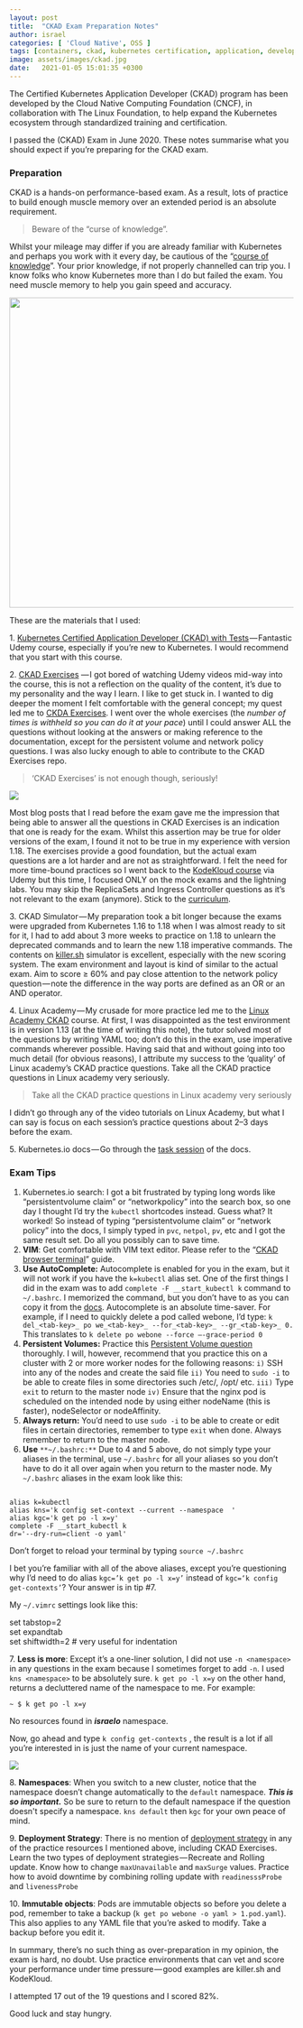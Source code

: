 ```yaml
---
layout: post
title:  "CKAD Exam Preparation Notes"
author: israel
categories: [ 'Cloud Native', OSS ]
tags: [containers, ckad, kubernetes certification, application, developer, cloud-native ]
image: assets/images/ckad.jpg
date:   2021-01-05 15:01:35 +0300
---
```


The Certified Kubernetes Application Developer (CKAD) program has been developed by the Cloud Native Computing Foundation (CNCF), in collaboration with The Linux Foundation, to help expand the Kubernetes ecosystem through standardized training and certification.

I passed the (CKAD) Exam in June 2020. These notes summarise what you should expect if you’re preparing for the CKAD exam.
### Preparation

CKAD is a hands-on performance-based exam. As a result, lots of practice to build enough muscle memory over an extended period is an absolute requirement.

> Beware of the “curse of knowledge”.

Whilst your mileage may differ if you are already familiar with Kubernetes and perhaps you work with it every day, be cautious of the “[course of knowledge](https://en.wikipedia.org/wiki/Curse_of_knowledge)”. Your prior knowledge, if not properly channelled can trip you. I know folks who know Kubernetes more than I do but failed the exam. You need muscle memory to help you gain speed and accuracy.

<p class="aligncenter">
<img class="lazyimg" src="https://miro.medium.com/max/500/1*l9za84HLq2ISOrsRAwkghw.png" width="700" height="550" stle/>
</p>
These are the materials that I used:

1\. [Kubernetes Certified Application Developer (CKAD) with Tests](https://www.udemy.com/course/certified-kubernetes-application-developer/) — Fantastic Udemy course, especially if you’re new to Kubernetes. I would recommend that you start with this course.

2\. [CKAD Exercises](https://github.com/dgkanatsios/CKAD-exercises/) — I got bored of watching Udemy videos mid-way into the course, this is not a reflection on the quality of the content, it’s due to my personality and the way I learn. I like to get stuck in. I wanted to dig deeper the moment I felt comfortable with the general concept; my quest led me to [CKDA Exercises](https://github.com/dgkanatsios/CKAD-exercises/). I went over the whole exercises (the _number of times is withheld so you can do it at your pace_) until I could answer ALL the questions without looking at the answers or making reference to the documentation, except for the persistent volume and network policy questions. I was also lucky enough to able to contribute to the CKAD Exercises repo.

> ‘CKAD Exercises’ is not enough though, seriously!

![](https://cdn-images-1.medium.com/max/600/1*10Rw_8fLdUefu4Q6K_f9ww.png)

Most blog posts that I read before the exam gave me the impression that being able to answer all the questions in CKAD Exercises is an indication that one is ready for the exam. Whilst this assertion may be true for older versions of the exam, I found it not to be true in my experience with version 1.18. The exercises provide a good foundation, but the actual exam questions are a lot harder and are not as straightforward. I felt the need for more time-bound practices so I went back to the [KodeKloud course](https://kodekloud.com/p/kubernetes-certification-course-labs) via Udemy but this time, I focused ONLY on the mock exams and the lightning labs. You may skip the ReplicaSets and Ingress Controller questions as it’s not relevant to the exam (anymore). Stick to the [curriculum](https://github.com/cncf/curriculum).

3\. CKAD Simulator — My preparation took a bit longer because the exams were upgraded from Kubernetes 1.16 to 1.18 when I was almost ready to sit for it, I had to add about 3 more weeks to practice on 1.18 to unlearn the deprecated commands and to learn the new 1.18 imperative commands. The contents on [killer.sh](https://killer.sh/ckad) simulator is excellent, especially with the new scoring system. The exam environment and layout is kind of similar to the actual exam. Aim to score ≥ 60% and pay close attention to the network policy question — note the difference in the way ports are defined as an OR or an AND operator.

4\. Linux Academy — My crusade for more practice led me to the [Linux Academy CKAD](https://linuxacademy.com/course/certified-kubernetes-application-developer-ckad/) course. At first, I was disappointed as the test environment is in version 1.13 (at the time of writing this note), the tutor solved most of the questions by writing YAML too; don’t do this in the exam, use imperative commands wherever possible. Having said that and without going into too much detail (for obvious reasons), I attribute my success to the ‘quality’ of Linux academy’s CKAD practice questions. Take all the CKAD practice questions in Linux academy very seriously.

> Take all the CKAD practice questions in Linux academy very seriously

I didn’t go through any of the video tutorials on Linux Academy, but what I can say is focus on each session’s practice questions about 2–3 days before the exam.

5\. Kubernetes.io docs — Go through the [task session](https://kubernetes.io/docs/tasks/) of the docs.

### Exam Tips

1.  Kubernetes.io search: I got a bit frustrated by typing long words like “persistentvolume claim” or “networkpolicy” into the search box, so one day I thought I’d try the `kubectl` shortcodes instead. Guess what? It worked! So instead of typing “persistentvolume claim” or “network policy” into the docs, I simply typed in `pvc`, `netpol`, `pv`, etc and I got the same result set. Do all you possibly can to save time.
2.  **VIM**: Get comfortable with VIM text editor. Please refer to the “[CKAD browser terminal](https://codeburst.io/the-ckad-browser-terminal-10fab2e8122e)” guide.
3.  **Use AutoComplete:** Autocomplete is enabled for you in the exam, but it will not work if you have the `k=kubectl` alias set. One of the first things I did in the exam was to add `complete -F __start_kubectl k` command to `~/.bashrc`. I memorized the command, but you don’t have to as you can copy it from the [docs](https://kubernetes.io/docs/reference/kubectl/cheatsheet/#bash). Autocomplete is an absolute time-saver. For example, if I need to quickly delete a pod called webone, I’d type: `k del_<tab-key>_ po we_<tab-key>_ --for_<tab-key>_ --gr_<tab-key>_ 0.` This translates to `k delete po webone --force —-grace-period 0`
4.  **Persistent Volumes:** Practice this [Persistent Volume question](https://kubernetes.io/docs/tasks/configure-pod-container/configure-persistent-volume-storage/) thoroughly. I will, however, recommend that you practice this on a cluster with 2 or more worker nodes for the following reasons: `i)` SSH into any of the nodes and create the said file `ii)` You need to `sudo -i` to be able to create files in some directories such /etc/, /opt/ etc. `iii)` Type `exit` to return to the master node `iv)` Ensure that the nginx pod is scheduled on the intended node by using either nodeName (this is faster), nodeSelector or nodeAffinity.
5.  **Always return:** You’d need to use `sudo -i` to be able to create or edit files in certain directories, remember to type `exit` when done. Always remember to return to the master node.
6.  **Use** `**~/.bashrc:**` Due to 4 and 5 above, do not simply type your aliases in the terminal, use `~/.bashrc` for all your aliases so you don’t have to do it all over again when you return to the master node. My `~/.bashrc` aliases in the exam look like this:

```shell

alias k=kubectl  
alias kns='k config set-context --current --namespace  ' 
alias kgc='k get po -l x=y'                                 
complete -F __start_kubectl k  
dr='--dry-run=client -o yaml'

```

Don’t forget to reload your terminal by typing `source ~/.bashrc`

I bet you’re familiar with all of the above aliases, except you’re questioning why I’d need to do alias `kgc=’k get po -l x=y’` instead of `kgc=‘k config get-contexts’`? Your answer is in tip #7.

My `~/.vimrc` settings look like this:

set tabstop=2  
set expandtab   
set shiftwidth=2 # very useful for indentation

7\. **Less is more**: Except it’s a one-liner solution, I did not use `-n <namespace>` in any questions in the exam because I sometimes forget to add `-n`. I used `kns <namespace>` to be absolutely sure. `k get po -l x=y` on the other hand, returns a decluttered name of the namespace to me. For example:

`~ $ k get po -l x=y`

No resources found in **_israelo_** namespace.

Now, go ahead and type `k config get-contexts` , the result is a lot if all you’re interested in is just the name of your current namespace.

![](https://cdn-images-1.medium.com/max/1200/1*qY6iMu4ScDNarozEiP-YTQ.png)

8\. **Namespaces**: When you switch to a new cluster, notice that the namespace doesn’t change automatically to the `default` namespace. **_This is so important._** So be sure to return to the default namespace if the question doesn't specify a namespace. `kns default` then `kgc` for your own peace of mind.

9\. **Deployment Strategy**: There is no mention of [deployment strategy](https://kubernetes.io/docs/concepts/workloads/controllers/deployment/#strategy) in any of the practice resources I mentioned above, including CKAD Exercises. Learn the two types of deployment strategies — Recreate and Rolling update. Know how to change `maxUnavailable` and `maxSurge` values. Practice how to avoid downtime by combining rolling update with `readinesssProbe` and `livenessProbe`

10\. **Immutable objects**: Pods are immutable objects so before you delete a pod, remember to take a backup (`k get po webone -o yaml > 1.pod.yaml`). This also applies to any YAML file that you’re asked to modify. Take a backup before you edit it.

In summary, there’s no such thing as over-preparation in my opinion, the exam is hard, no doubt. Use practice environments that can vet and score your performance under time pressure — good examples are killer.sh and KodeKloud.

I attempted 17 out of the 19 questions and I scored 82%.

Good luck and stay hungry.

